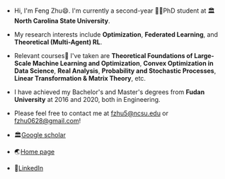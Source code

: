 - Hi, I'm Feng Zhu😄. I'm currently a second-year 👨‍🎓PhD student at 🏛️**North Carolina State University**. 
- My research interests include **Optimization**, **Federated Learning**, and **Theoretical (Multi-Agent) RL**.
- Relevant courses📖 I've taken are **Theoretical Foundations of Large-Scale Machine Learning and Optimization**, **Convex Optimization in Data Science**, **Real Analysis**, **Probability and Stochastic Processes**, **Linear Transformation & Matrix Theory**, etc.
- I have achieved my Bachelor's and Master's degrees from **Fudan University** at 2016 and 2020, both in Engineering.
- Please feel free to contact me at fzhu5@ncsu.edu or fzhu0628@gmail.com!

- 🏛️[Google scholar](https://scholar.google.com/citations?hl=en&user=ZqdH9HwAAAAJ)
- 🌏[Home page](https://sites.google.com/ncsu.edu/fengzhu/about)
- 🔗[LinkedIn](https://www.linkedin.com/in/feng-zhu-4738112a2/)

